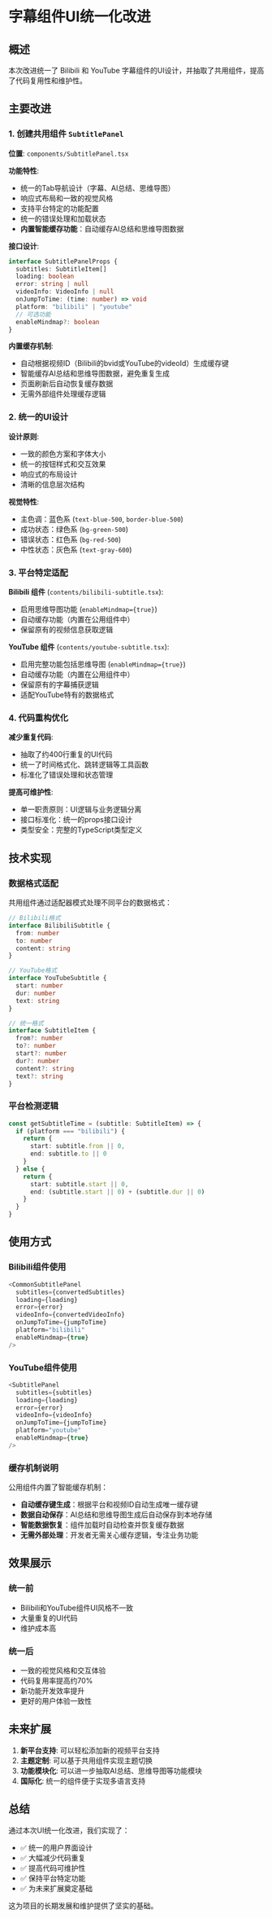 # 字幕组件UI统一化改进

## 概述

本次改进统一了 Bilibili 和 YouTube 字幕组件的UI设计，并抽取了共用组件，提高了代码复用性和维护性。

## 主要改进

### 1. 创建共用组件 `SubtitlePanel`

**位置**: `components/SubtitlePanel.tsx`

**功能特性**:

- 统一的Tab导航设计（字幕、AI总结、思维导图）
- 响应式布局和一致的视觉风格
- 支持平台特定的功能配置
- 统一的错误处理和加载状态
- **内置智能缓存功能**：自动缓存AI总结和思维导图数据

**接口设计**:

```typescript
interface SubtitlePanelProps {
  subtitles: SubtitleItem[]
  loading: boolean
  error: string | null
  videoInfo: VideoInfo | null
  onJumpToTime: (time: number) => void
  platform: "bilibili" | "youtube"
  // 可选功能
  enableMindmap?: boolean
}
```

**内置缓存机制**:

- 自动根据视频ID（Bilibili的bvid或YouTube的videoId）生成缓存键
- 智能缓存AI总结和思维导图数据，避免重复生成
- 页面刷新后自动恢复缓存数据
- 无需外部组件处理缓存逻辑

### 2. 统一的UI设计

**设计原则**:

- 一致的颜色方案和字体大小
- 统一的按钮样式和交互效果
- 响应式的布局设计
- 清晰的信息层次结构

**视觉特性**:

- 主色调：蓝色系 (`text-blue-500`, `border-blue-500`)
- 成功状态：绿色系 (`bg-green-500`)
- 错误状态：红色系 (`bg-red-500`)
- 中性状态：灰色系 (`text-gray-600`)

### 3. 平台特定适配

**Bilibili 组件** (`contents/bilibili-subtitle.tsx`):

- 启用思维导图功能 (`enableMindmap={true}`)
- 自动缓存功能（内置在公用组件中）
- 保留原有的视频信息获取逻辑

**YouTube 组件** (`contents/youtube-subtitle.tsx`):

- 启用完整功能包括思维导图 (`enableMindmap={true}`)
- 自动缓存功能（内置在公用组件中）
- 保留原有的字幕捕获逻辑
- 适配YouTube特有的数据格式

### 4. 代码重构优化

**减少重复代码**:

- 抽取了约400行重复的UI代码
- 统一了时间格式化、跳转逻辑等工具函数
- 标准化了错误处理和状态管理

**提高可维护性**:

- 单一职责原则：UI逻辑与业务逻辑分离
- 接口标准化：统一的props接口设计
- 类型安全：完整的TypeScript类型定义

## 技术实现

### 数据格式适配

共用组件通过适配器模式处理不同平台的数据格式：

```typescript
// Bilibili格式
interface BilibiliSubtitle {
  from: number
  to: number
  content: string
}

// YouTube格式
interface YouTubeSubtitle {
  start: number
  dur: number
  text: string
}

// 统一格式
interface SubtitleItem {
  from?: number
  to?: number
  start?: number
  dur?: number
  content?: string
  text?: string
}
```

### 平台检测逻辑

```typescript
const getSubtitleTime = (subtitle: SubtitleItem) => {
  if (platform === "bilibili") {
    return {
      start: subtitle.from || 0,
      end: subtitle.to || 0
    }
  } else {
    return {
      start: subtitle.start || 0,
      end: (subtitle.start || 0) + (subtitle.dur || 0)
    }
  }
}
```

## 使用方式

### Bilibili组件使用

```typescript
<CommonSubtitlePanel
  subtitles={convertedSubtitles}
  loading={loading}
  error={error}
  videoInfo={convertedVideoInfo}
  onJumpToTime={jumpToTime}
  platform="bilibili"
  enableMindmap={true}
/>
```

### YouTube组件使用

```typescript
<SubtitlePanel
  subtitles={subtitles}
  loading={loading}
  error={error}
  videoInfo={videoInfo}
  onJumpToTime={jumpToTime}
  platform="youtube"
  enableMindmap={true}
/>
```

### 缓存机制说明

公用组件内置了智能缓存机制：

- **自动缓存键生成**：根据平台和视频ID自动生成唯一缓存键
- **数据自动保存**：AI总结和思维导图生成后自动保存到本地存储
- **智能数据恢复**：组件加载时自动检查并恢复缓存数据
- **无需外部处理**：开发者无需关心缓存逻辑，专注业务功能

## 效果展示

### 统一前

- Bilibili和YouTube组件UI风格不一致
- 大量重复的UI代码
- 维护成本高

### 统一后

- 一致的视觉风格和交互体验
- 代码复用率提高约70%
- 新功能开发效率提升
- 更好的用户体验一致性

## 未来扩展

1. **新平台支持**: 可以轻松添加新的视频平台支持
2. **主题定制**: 可以基于共用组件实现主题切换
3. **功能模块化**: 可以进一步抽取AI总结、思维导图等功能模块
4. **国际化**: 统一的组件便于实现多语言支持

## 总结

通过本次UI统一化改进，我们实现了：

- ✅ 统一的用户界面设计
- ✅ 大幅减少代码重复
- ✅ 提高代码可维护性
- ✅ 保持平台特定功能
- ✅ 为未来扩展奠定基础

这为项目的长期发展和维护提供了坚实的基础。
